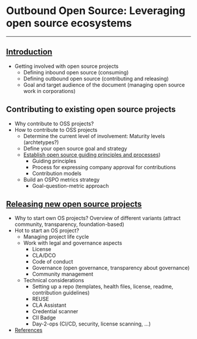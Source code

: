 # Outbound Open Source: Leveraging open source ecosystems

---

## [Introduction](Introduction.md)

* Getting involved with open source projects
   * Defining inbound open source (consuming)
   * Defining outbound open source (contributing and releasing)
   * Goal and target audience of the document (managing open source work in corporations)
 
## Contributing to existing open source projects

* Why contribute to OSS projects?
* How to contribute to OSS projects
  * Determine the current level of involvement: Maturity levels (archtetypes?)
  * Define your open source goal and strategy
  * [Establish open source guiding principles and processes](Contributions-to-existing-projects.md))
     * Guiding principles
     * Process for expressing company approval for contributions
     * Contribution models
  * Build an OSPO metrics strategy
     * Goal-question-metric approach


## [Releasing new open source projects](starting-oss-projects.md)

* Why to start own OS projects? Overview of different variants (attract community, transparency, foundation-based)
* Hot to start an OS project?
  * Managing project life cycle
  * Work with legal and governance aspects
    * License
    * CLA/DCO
    * Code of conduct
    * Governance (open governance, transparency about governance)
    * Community management
  * Technical considerations
    * Setting up a repo (templates, health files, license, readme, contribution guidelines)
    * REUSE
    * CLA Assistant
    * Credential scanner
    * CII Badge
    * Day-2-ops (CI/CD, security, license scanning, …)
* [References](references.md)
